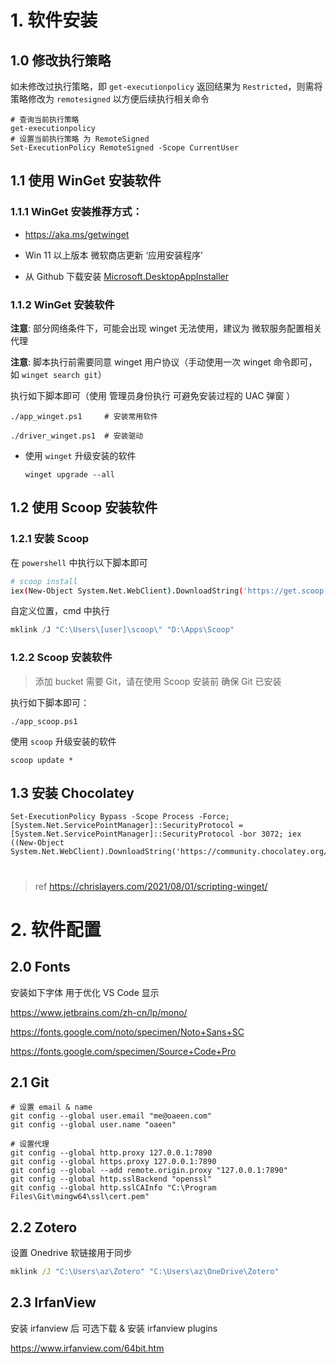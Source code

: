 # 1. 软件安装

## 1.0 修改执行策略

如未修改过执行策略，即 `get-executionpolicy` 返回结果为 `Restricted`，则需将策略修改为 `remotesigned` 以方便后续执行相关命令

```
# 查询当前执行策略
get-executionpolicy
# 设置当前执行策略 为 RemoteSigned
Set-ExecutionPolicy RemoteSigned -Scope CurrentUser
```

## 1.1 使用 WinGet 安装软件

### 1.1.1 WinGet 安装推荐方式：

* https://aka.ms/getwinget

* Win 11 以上版本 微软商店更新 ‘应用安装程序’

* 从 Github 下载安装 [Microsoft.DesktopAppInstaller](https://github.com/microsoft/winget-cli/releases/)

### 1.1.2 WinGet 安装软件

**注意**: 部分网络条件下，可能会出现 winget 无法使用，建议为 微软服务配置相关代理

**注意**: 脚本执行前需要同意 winget 用户协议（手动使用一次 winget 命令即可，如 `winget search git`）

执行如下脚本即可（使用 管理员身份执行 可避免安装过程的 UAC 弹窗 ）

```
./app_winget.ps1     # 安装常用软件

./driver_winget.ps1  # 安装驱动
```

* 使用 `winget` 升级安装的软件
  
  ```
  winget upgrade --all
  ```

## 1.2 使用 Scoop 安装软件

### 1.2.1 安装 Scoop

在 `powershell` 中执行以下脚本即可

```bash
# scoop install
iex(New-Object System.Net.WebClient).DownloadString('https://get.scoop.sh')
```

自定义位置，cmd 中执行

```powershell
mklink /J "C:\Users\[user]\scoop\" "D:\Apps\Scoop"
```

### 1.2.2 Scoop 安装软件

> 添加 bucket 需要 Git，请在使用 Scoop 安装前 确保 Git 已安装

执行如下脚本即可：

```
./app_scoop.ps1
```

使用 `scoop` 升级安装的软件

```
scoop update *
```

## 1.3 安装 Chocolatey

```
Set-ExecutionPolicy Bypass -Scope Process -Force; [System.Net.ServicePointManager]::SecurityProtocol = [System.Net.ServicePointManager]::SecurityProtocol -bor 3072; iex ((New-Object System.Net.WebClient).DownloadString('https://community.chocolatey.org/install.ps1'))
```

# 

> ref https://chrislayers.com/2021/08/01/scripting-winget/

# 2. 软件配置

## 2.0 Fonts

安装如下字体 用于优化 VS Code 显示

https://www.jetbrains.com/zh-cn/lp/mono/

https://fonts.google.com/noto/specimen/Noto+Sans+SC

https://fonts.google.com/specimen/Source+Code+Pro

## 2.1 Git

```
# 设置 email & name
git config --global user.email "me@oaeen.com"
git config --global user.name "oaeen"

# 设置代理
git config --global http.proxy 127.0.0.1:7890
git config --global https.proxy 127.0.0.1:7890
git config --global --add remote.origin.proxy "127.0.0.1:7890"
git config --global http.sslBackend "openssl"
git config --global http.sslCAInfo "C:\Program Files\Git\mingw64\ssl\cert.pem"
```

## 2.2 Zotero

设置 Onedrive 软链接用于同步

```cmd
mklink /J "C:\Users\az\Zotero" "C:\Users\az\OneDrive\Zotero"
```

## 2.3 IrfanView

安装 irfanview 后 可选下载 & 安装 irfanview plugins

https://www.irfanview.com/64bit.htm



